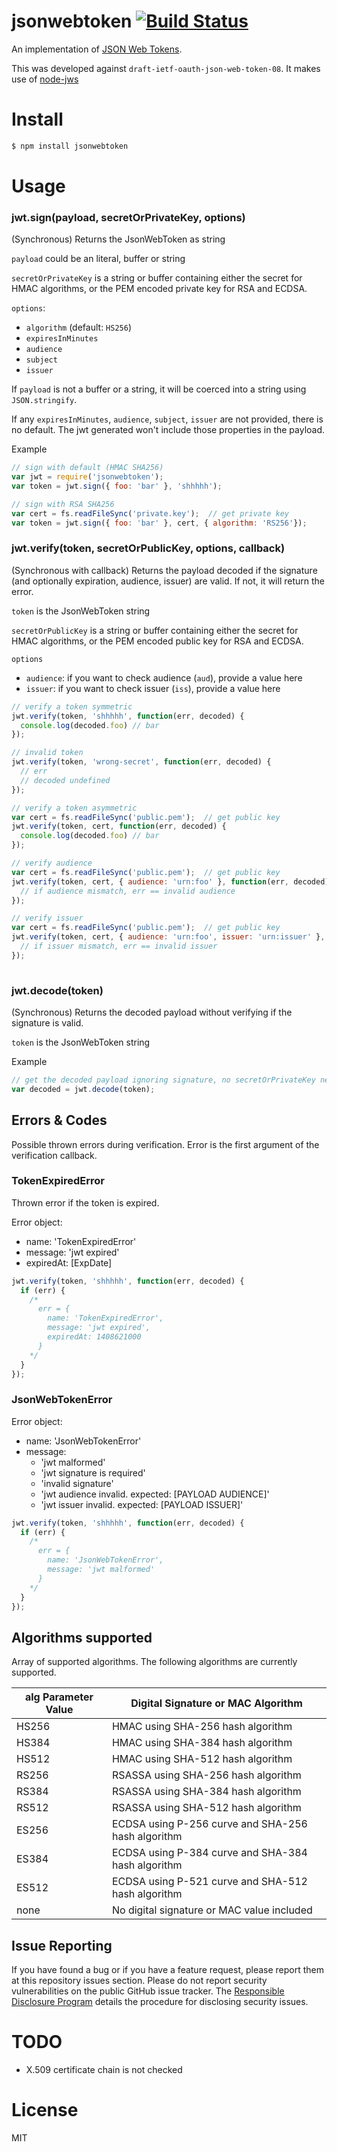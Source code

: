# jsonwebtoken [![Build Status](https://secure.travis-ci.org/auth0/node-jsonwebtoken.png)](http://travis-ci.org/auth0/node-jsonwebtoken)


An implementation of [JSON Web Tokens](http://self-issued.info/docs/draft-ietf-oauth-json-web-token.html).

This was developed against `draft-ietf-oauth-json-web-token-08`. It makes use of [node-jws](https://github.com/brianloveswords/node-jws)

# Install

```bash
$ npm install jsonwebtoken
```

# Usage

### jwt.sign(payload, secretOrPrivateKey, options)

(Synchronous) Returns the JsonWebToken as string

`payload` could be an literal, buffer or string

`secretOrPrivateKey` is a string or buffer containing either the secret for HMAC algorithms, or the PEM
encoded private key for RSA and ECDSA.

`options`:

* `algorithm` (default: `HS256`)
* `expiresInMinutes`
* `audience`
* `subject`
* `issuer`

If `payload` is not a buffer or a string, it will be coerced into a string
using `JSON.stringify`.

If any `expiresInMinutes`, `audience`, `subject`, `issuer` are not provided, there is no default. The  jwt generated won't include those properties in the payload.

Example

```js
// sign with default (HMAC SHA256)
var jwt = require('jsonwebtoken');
var token = jwt.sign({ foo: 'bar' }, 'shhhhh');

// sign with RSA SHA256
var cert = fs.readFileSync('private.key');  // get private key
var token = jwt.sign({ foo: 'bar' }, cert, { algorithm: 'RS256'});
```

### jwt.verify(token, secretOrPublicKey, options, callback)

(Synchronous with callback) Returns the payload decoded if the signature (and optionally expiration, audience, issuer) are valid. If not, it will return the error.

`token` is the JsonWebToken string

`secretOrPublicKey` is a string or buffer containing either the secret for HMAC algorithms, or the PEM
encoded public key for RSA and ECDSA.

`options`

* `audience`: if you want to check audience (`aud`), provide a value here
* `issuer`: if you want to check issuer (`iss`), provide a value here

```js
// verify a token symmetric
jwt.verify(token, 'shhhhh', function(err, decoded) {
  console.log(decoded.foo) // bar
});

// invalid token
jwt.verify(token, 'wrong-secret', function(err, decoded) {
  // err 
  // decoded undefined
});

// verify a token asymmetric
var cert = fs.readFileSync('public.pem');  // get public key
jwt.verify(token, cert, function(err, decoded) {
  console.log(decoded.foo) // bar
});

// verify audience
var cert = fs.readFileSync('public.pem');  // get public key
jwt.verify(token, cert, { audience: 'urn:foo' }, function(err, decoded) {
  // if audience mismatch, err == invalid audience
});

// verify issuer
var cert = fs.readFileSync('public.pem');  // get public key
jwt.verify(token, cert, { audience: 'urn:foo', issuer: 'urn:issuer' }, function(err, decoded) {
  // if issuer mismatch, err == invalid issuer
});
      
```

### jwt.decode(token)

(Synchronous) Returns the decoded payload without verifying if the signature is valid.

`token` is the JsonWebToken string

Example

```js
// get the decoded payload ignoring signature, no secretOrPrivateKey needed
var decoded = jwt.decode(token);
```

## Errors & Codes
Possible thrown errors during verification.
Error is the first argument of the verification callback.

### TokenExpiredError

Thrown error if the token is expired.

Error object:

* name: 'TokenExpiredError'
* message: 'jwt expired'
* expiredAt: [ExpDate]

```js
jwt.verify(token, 'shhhhh', function(err, decoded) {
  if (err) {
    /* 
      err = {
        name: 'TokenExpiredError',
        message: 'jwt expired',
        expiredAt: 1408621000
      }
    */
  }
});
```

### JsonWebTokenError
Error object:

* name: 'JsonWebTokenError'
* message:
  * 'jwt malformed'
  * 'jwt signature is required'
  * 'invalid signature'
  * 'jwt audience invalid. expected: [PAYLOAD AUDIENCE]'
  * 'jwt issuer invalid. expected: [PAYLOAD ISSUER]'

```js
jwt.verify(token, 'shhhhh', function(err, decoded) {
  if (err) {
    /* 
      err = {
        name: 'JsonWebTokenError',
        message: 'jwt malformed'
      }
    */
  }
});
```

## Algorithms supported

Array of supported algorithms. The following algorithms are currently supported.

alg Parameter Value | Digital Signature or MAC Algorithm 
----------------|----------------------------
HS256 | HMAC using SHA-256 hash algorithm 
HS384 | HMAC using SHA-384 hash algorithm 
HS512 | HMAC using SHA-512 hash algorithm 
RS256 | RSASSA using SHA-256 hash algorithm
RS384 | RSASSA using SHA-384 hash algorithm
RS512 | RSASSA using SHA-512 hash algorithm
ES256 | ECDSA using P-256 curve and SHA-256 hash algorithm
ES384 | ECDSA using P-384 curve and SHA-384 hash algorithm
ES512 | ECDSA using P-521 curve and SHA-512 hash algorithm
none | No digital signature or MAC value included

## Issue Reporting

If you have found a bug or if you have a feature request, please report them at this repository issues section. Please do not report security vulnerabilities on the public GitHub issue tracker. The [Responsible Disclosure Program](https://auth0.com/whitehat) details the procedure for disclosing security issues.

# TODO

* X.509 certificate chain is not checked

# License

MIT

